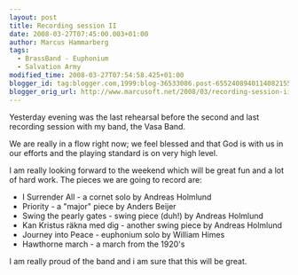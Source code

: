 ```yaml
---
layout: post
title: Recording session II
date: 2008-03-27T07:45:00.003+01:00
author: Marcus Hammarberg
tags:
  - BrassBand - Euphonium
  - Salvation Army
modified_time: 2008-03-27T07:54:58.425+01:00
blogger_id: tag:blogger.com,1999:blog-36533086.post-6552408940114082155
blogger_orig_url: http://www.marcusoft.net/2008/03/recording-session-ii.html
---
```


Yesterday
evening was the last rehearsal before the second and last recording
session with my band, the Vasa Band.

We are really in a flow right now; we feel blessed and that God is with
us in our efforts and the playing standard is on very high level.

I am really looking forward to the weekend which will be great fun and a
lot of hard work. The pieces we are going to record are:

-   I Surrender All - a cornet solo by Andreas Holmlund
-   Priority - a "major" piece by Anders Beijer
-   Swing the pearly gates - swing piece (duh!) by Andreas Holmlund
-   Kan Kristus räkna med dig - another swing piece by Andreas Holmlund
-   Journey into Peace - euphonium solo by William Himes
-   Hawthorne march - a march from the 1920's

I am really proud of the band and i am sure that this will be great.

